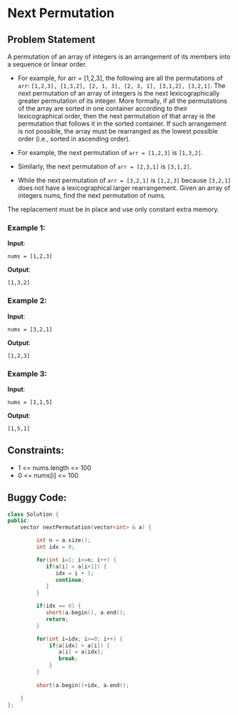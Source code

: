 # Next Permutation

## Problem Statement
A permutation of an array of integers is an arrangement of its members into a sequence or linear order.

- For example, for arr = [1,2,3], the following are all the permutations of ```arr```: ```[1,2,3], [1,3,2], [2, 1, 3], [2, 3, 1], [3,1,2], [3,2,1]```.
The next permutation of an array of integers is the next lexicographically greater permutation of its integer. More formally, if all the permutations of the array are sorted in one container according to their lexicographical order, then the next permutation of that array is the permutation that follows it in the sorted container. If such arrangement is not possible, the array must be rearranged as the lowest possible order (i.e., sorted in ascending order).

- For example, the next permutation of ```arr = [1,2,3]``` is ```[1,3,2]```.
- Similarly, the next permutation of ```arr = [2,3,1]``` is ```[3,1,2]```.
- While the next permutation of ```arr = [3,2,1]``` is ```[1,2,3]``` because ```[3,2,1]``` does not have a lexicographical larger rearrangement.
Given an array of integers nums, find the next permutation of nums.

The replacement must be in place and use only constant extra memory.

### Example 1:

**Input**:   
```
nums = [1,2,3]
```  
**Output**:  
```
[1,3,2]
```  
### Example 2:

**Input**:  
```
nums = [3,2,1]
```  
**Output**:  
```
[1,2,3]
```  

### Example 3:

**Input**:  
```
nums = [1,1,5]
```  
**Output**:  
```
[1,5,1] 
```

## Constraints:
- 1 <= nums.length <= 100
- 0 <= nums[i] <= 100                           


## Buggy Code:
```cpp
class Solution {
public:
    vector nextPermutation(vector<int> & a) {

         int n = a.size();
         int idx = 0;

         for(int i=1; i<=n; i++) {
            if(a[i] > a[i+1]) {
               idx = i + 1;
               continue;
            }
         }

         if(idx == 0) {
            short(a.begin(), a.end();
            return;
         }

         for(int i=idx; i>=0; i++) {
             if(a[idx] > a[i]) {
                a[i] = a[idx];
                break;
             }
         }
         
         short(a.begin()+idx, a.end();

    }
};

```


